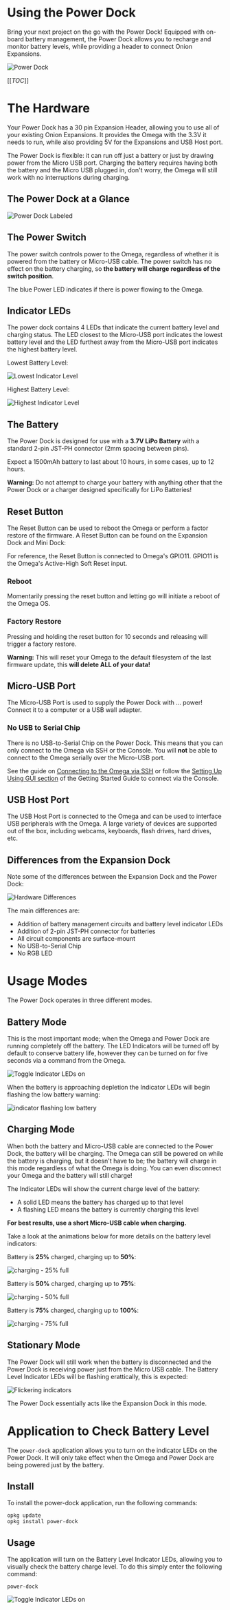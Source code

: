 # Using the Power Dock

Bring your next project on the go with the Power Dock! Equipped with on-board battery management, the Power Dock allows you to recharge and monitor battery levels, while providing a header to connect Onion Expansions.

![Power Dock](http://i.imgur.com/pwA5CeNl.jpg)


[[_TOC_]]



<!-- SECTION -->
<!-- The Hardware -->

# The Hardware

Your Power Dock has a 30 pin Expansion Header, allowing you to use all of your existing Onion Expansions. It provides the Omega with the 3.3V it needs to run, while also providing 5V for the Expansions and USB Host port.

The Power Dock is flexible: it can run off just a battery or just by drawing power from the Micro USB port. Charging the battery requires having both the battery and the Micro USB plugged in, don't worry, the Omega will still work with no interruptions during charging.


## The Power Dock at a Glance

![Power Dock Labeled](http://i.imgur.com/L98vslO.png)


## The Power Switch

The power switch controls power to the Omega, regardless of whether it is powered from the battery or Micro-USB cable. The power switch has no effect on the battery charging, so **the battery will charge regardless of the switch position**. 

The blue Power LED indicates if there is power flowing to the Omega.


## Indicator LEDs

The power dock contains 4 LEDs that indicate the current battery level and charging status. The LED closest to the Micro-USB port indicates the lowest battery level and the LED furthest away from the Micro-USB port indicates the highest battery level. 

Lowest Battery Level:

![Lowest Indicator Level](http://i.imgur.com/nSp3ylGl.jpg)

Highest Battery Level:

![Highest Indicator Level](http://i.imgur.com/m9CPAfel.jpg)


## The Battery

The Power Dock is designed for use with a **3.7V LiPo Battery** with a standard 2-pin JST-PH connector (2mm spacing between pins). 

Expect a 1500mAh battery to last about 10 hours, in some cases, up to 12 hours. 

<!-- It should take Y hours to fully charge it up again.  -->

**Warning:** Do not attempt to charge your battery with anything other that the Power Dock or a charger designed specifically for LiPo Batteries!


## Reset Button

The Reset Button can be used to reboot the Omega or perform a factor restore of the firmware.
A Reset Button can be found on the Expansion Dock and Mini Dock:

For reference, the Reset Button is connected to Omega's GPIO11. GPIO11 is the Omega's Active-High Soft Reset input.

### Reboot

Momentarily pressing the reset button and letting go will initiate a reboot of the Omega OS.

### Factory Restore

Pressing and holding the reset button for 10 seconds and releasing will trigger a factory restore.

**Warning:** This will reset your Omega to the default filesystem of the last firmware update, this **will delete ALL of your data!**



## Micro-USB Port

The Micro-USB Port is used to supply the Power Dock with ... power! Connect it to a computer or a USB wall adapter.


### No USB to Serial Chip

There is no USB-to-Serial Chip on the Power Dock. This means that you can only connect to the Omega via SSH or the Console. You will **not** be able to connect to the Omega serially over the Micro-USB port.

See the guide on [Connecting to the Omega via SSH](https://wiki.onion.io/Tutorials/Connecting-to-Omega-via-SSH) or follow the [Setting Up Using GUI section](https://wiki.onion.io/Get-Started#setting-up-using-gui) of the Getting Started Guide to connect via the Console.


## USB Host Port

The USB Host Port is connected to the Omega and can be used to interface USB peripherals with the Omega. A large variety of devices are supported out of the box, including webcams, keyboards, flash drives, hard drives, etc.


## Differences from the Expansion Dock

Note some of the differences between the Expansion Dock and the Power Dock:

![Hardware Differences](http://i.imgur.com/fYUrTNHl.jpg)

The main differences are:
  * Addition of battery management circuits and battery level indicator LEDs
  * Addition of 2-pin JST-PH connector for batteries
  * All circuit components are surface-mount 
  * No USB-to-Serial Chip
  * No RGB LED




<!-- SECTION -->
<!-- Usage Modes -->

# Usage Modes

The Power Dock operates in three different modes.


<!-- Usage Modes: Battery Mode -->

## Battery Mode

This is the most important mode; when the Omega and Power Dock are running completely off the battery. The LED Indicators will be turned off by default to conserve battery life, however they can be turned on for five seconds via a command from the Omega.

![Toggle Indicator LEDs on](http://i.imgur.com/DDKiAsP.gif)

When the battery is approaching depletion the Indicator LEDs will begin flashing the low battery warning:

![indicator flashing low battery](http://i.imgur.com/W8LPY77.gif)


<!-- Usage Modes: Charging Mode -->

## Charging Mode

When both the battery and Micro-USB cable are connected to the Power Dock, the battery will be charging. The Omega can still be powered on while the battery is charging, but it doesn't have to be; the battery will charge in this mode regardless of what the Omega is doing. You can even disconnect your Omega and the battery will still charge!

The Indicator LEDs will show the current charge level of the battery:
  * A solid LED means the battery has charged up to that level
  * A flashing LED means the battery is currently charging this level

**For best results, use a short Micro-USB cable when charging.**

Take a look at the animations below for more details on the battery level indicators:

Battery is **25%** charged, charging up to **50%**:

![charging - 25% full](http://i.imgur.com/MsLDmLB.gif)


Battery is **50%** charged, charging up to **75%**:

![charging - 50% full](http://i.imgur.com/UjZR5iz.gif)

Battery is **75%** charged, charging up to **100%**:

![charging - 75% full](http://i.imgur.com/nt65BBB.gif)


<!-- Usage Modes: Stationary Mode -->

## Stationary Mode

The Power Dock will still work when the battery is disconnected and the Power Dock is receiving power just from the Micro USB cable. The Battery Level Indicator LEDs will be flashing erattically, this is expected:

![Flickering indicators](http://i.imgur.com/GQz7dvT.gif)

The Power Dock essentially acts like the Expansion Dock in this mode.



<!-- SECTION -->
<!-- power-dock application -->

# Application to Check Battery Level

The `power-dock` application allows you to turn on the indicator LEDs on the Power Dock. It will only take effect when the Omega and Power Dock are being powered just by the battery.

## Install

To install the power-dock application, run the following commands:

```
opkg update
opkg install power-dock
```

## Usage

The application will turn on the Battery Level Indicator LEDs, allowing you to visually check the battery charge level. To do this simply enter the following command:

```
power-dock
``` 

![Toggle Indicator LEDs on](http://i.imgur.com/DDKiAsP.gif)

